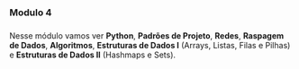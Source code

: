 ### Modulo 4 <h3>
Nesse módulo vamos ver **Python**, **Padrões de Projeto**, **Redes**, **Raspagem de Dados**, **Algoritmos**, **Estruturas de Dados I** (Arrays, Listas, Filas e Pilhas) e **Estruturas de Dados II** (Hashmaps e Sets).